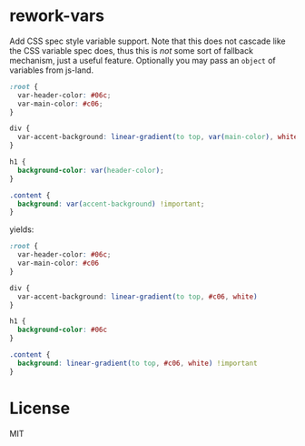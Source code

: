
# rework-vars

  Add CSS spec style variable support. Note that this does not cascade like the CSS variable
  spec does, thus this is _not_ some sort of fallback mechanism, just a useful
  feature. Optionally you may pass an `object` of variables from js-land.

```css
:root {
  var-header-color: #06c;
  var-main-color: #c06;
}

div {
  var-accent-background: linear-gradient(to top, var(main-color), white);
}

h1 {
  background-color: var(header-color);
}

.content {
  background: var(accent-background) !important;
}
```

  yields:

```css
:root {
  var-header-color: #06c;
  var-main-color: #c06
}

div {
  var-accent-background: linear-gradient(to top, #c06, white)
}

h1 {
  background-color: #06c
}

.content {
  background: linear-gradient(to top, #c06, white) !important
}
```

# License

  MIT
